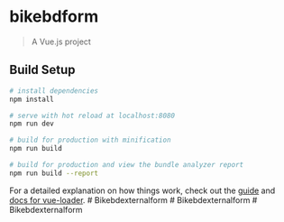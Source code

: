 # bikebdform

> A Vue.js project

## Build Setup

``` bash
# install dependencies
npm install

# serve with hot reload at localhost:8080
npm run dev

# build for production with minification
npm run build

# build for production and view the bundle analyzer report
npm run build --report
```

For a detailed explanation on how things work, check out the [guide](http://vuejs-templates.github.io/webpack/) and [docs for vue-loader](http://vuejs.github.io/vue-loader).
#   B i k e b d e x t e r n a l f o r m  
 #   B i k e b d e x t e r n a l f o r m  
 #   B i k e b d e x t e r n a l f o r m  
 